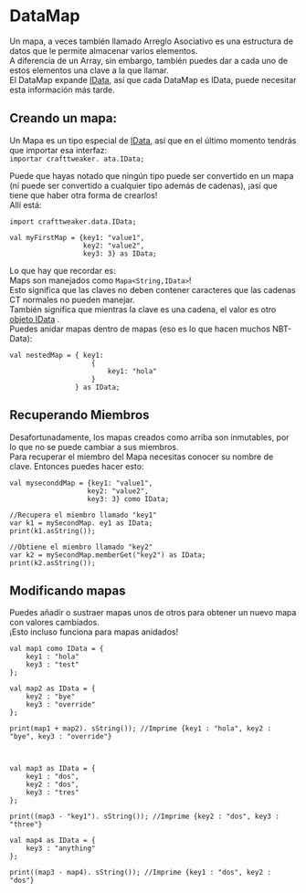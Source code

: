 # DataMap

Un mapa, a veces también llamado Arreglo Asociativo es una estructura de datos que le permite almacenar varios elementos.  
A diferencia de un Array, sin embargo, también puedes dar a cada uno de estos elementos una clave a la que llamar.  
El DataMap expande [IData](/Vanilla/Data/IData/), así que cada DataMap es IData, puede necesitar esta información más tarde.

## Creando un mapa:

Un Mapa es un tipo especial de [IData](/Vanilla/Data/IData/), así que en el último momento tendrás que importar esa interfaz:  
`importar crafttweaker. ata.IData;`

Puede que hayas notado que ningún tipo puede ser convertido en un mapa (ni puede ser convertido a cualquier tipo además de cadenas), ¡así que tiene que haber otra forma de crearlos!  
Allí está:

```zenscript
import crafttweaker.data.IData;

val myFirstMap = {key1: "value1",
                  key2: "value2",
                  key3: 3} as IData;
```

Lo que hay que recordar es:  
Maps son manejados como `Mapa<String,IData>`!  
Esto significa que las claves no deben contener caracteres que las cadenas CT normales no pueden manejar.  
También significa que mientras la clave es una cadena, el valor es otro [objeto IData](/Vanilla/Data/IData/) .  
Puedes anidar mapas dentro de mapas (eso es lo que hacen muchos NBT-Data):

```zenscript
val nestedMap = { key1: 
                    {
                        key1: "hola"
                    }
                } as IData;
```

## Recuperando Miembros

Desafortunadamente, los mapas creados como arriba son inmutables, por lo que no se puede cambiar a sus miembros.  
Para recuperar el miembro del Mapa necesitas conocer su nombre de clave. Entonces puedes hacer esto:

```zenscript
val myseconddMap = {key1: "value1",
                   key2: "value2",
                   key3: 3} como IData;

//Recupera el miembro llamado "key1"
var k1 = mySecondMap. ey1 as IData;
print(k1.asString());

//Obtiene el miembro llamado "key2"
var k2 = mySecondMap.memberGet("key2") as IData;
print(k2.asString());
```

## Modificando mapas

Puedes añadir o sustraer mapas unos de otros para obtener un nuevo mapa con valores cambiados.  
¡Esto incluso funciona para mapas anidados!

```zenscript
val map1 como IData = {
    key1 : "hola"
    key3 : "test"
};

val map2 as IData = {
    key2 : "bye"
    key3 : "override"
};

print(map1 + map2). sString()); //Imprime {key1 : "hola", key2 : "bye", key3 : "override"}



val map3 as IData = {
    key1 : "dos",
    key2 : "dos",
    key3 : "tres"
};

print((map3 - "key1"). sString()); //Imprime {key2 : "dos", key3 : "three"}

val map4 as IData = {
    key3 : "anything"
};

print((map3 - map4). sString()); //Imprime {key1 : "dos", key2 : "dos"}
```